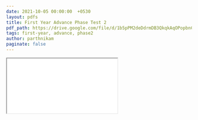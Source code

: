 ```yaml
---
date: 2021-10-05 00:00:00  +0530
layout: pdfs
title: First Year Advance Phase Test 2
pdf_path: https://drive.google.com/file/d/1b5pPM2deDdrmDB3QkqkAqOPopbnC3yrD/preview?usp=drive_link
tags: first-year, advance, phase2
author: parthnikam
paginate: false
---
```


<iframe class="embed-pdf" src="{{ page.pdf_path }}#toolbar=0" seamless="seamless" scrolling="no" style="overflow:hidden"></iframe>
